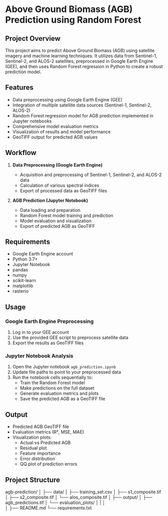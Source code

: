 # Above Ground Biomass (AGB) Prediction using Random Forest

## Project Overview

This project aims to predict Above Ground Biomass (AGB) using satellite imagery and machine learning techniques. It utilizes data from Sentinel-1, Sentinel-2, and ALOS-2 satellites, preprocessed in Google Earth Engine (GEE), and then uses Random Forest regression in Python to create a robust prediction model.

## Features

- Data preprocessing using Google Earth Engine (GEE)
- Integration of multiple satellite data sources (Sentinel-1, Sentinel-2, ALOS-2)
- Random Forest regression model for AGB prediction implemented in Jupyter notebooks
- Comprehensive model evaluation metrics
- Visualization of results and model performance
- GeoTIFF output for predicted AGB values

## Workflow

1. **Data Preprocessing (Google Earth Engine)**
   - Acquisition and preprocessing of Sentinel-1, Sentinel-2, and ALOS-2 data
   - Calculation of various spectral indices
   - Export of processed data as GeoTIFF files

2. **AGB Prediction (Jupyter Notebook)**
   - Data loading and preparation
   - Random Forest model training and prediction
   - Model evaluation and visualization
   - Export of predicted AGB as GeoTIFF

## Requirements

- Google Earth Engine account
- Python 3.7+
- Jupyter Notebook
- pandas
- numpy
- scikit-learn
- matplotlib
- rasterio

## Usage

### Google Earth Engine Preprocessing

1. Log in to your GEE account
2. Use the provided GEE script to preprocess satellite data
3. Export the results as GeoTIFF files

### Jupyter Notebook Analysis

1. Open the Jupyter notebook `agb_prediction.ipynb`
2. Update file paths to point to your preprocessed data
3. Run the notebook cells sequentially to:
   - Train the Random Forest model
   - Make predictions on the full dataset
   - Generate evaluation metrics and plots
   - Save the predicted AGB as a GeoTIFF file

## Output

- Predicted AGB GeoTIFF file
- Evaluation metrics (R², MSE, MAE)
- Visualization plots:
  - Actual vs Predicted AGB
  - Residual plot
  - Feature importance
  - Error distribution
  - QQ plot of prediction errors
    
## Project Structure
agb-prediction/
│
├── data/
│   ├── training_set.csv
│   ├── s1_composite.tif
│   ├── s2_composite.tif
│   └── alos_composite.tif
│
├── output/
│   ├── agb_predictions.tif
│   └── evaluation_plots/
│
|
│   
│
├── README.md
└── requirements.txt
